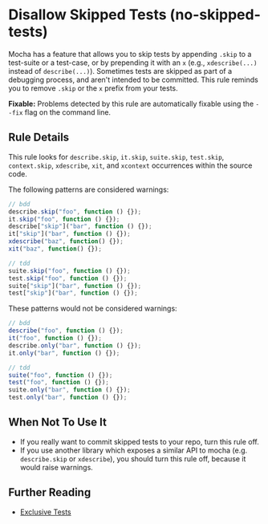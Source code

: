# Disallow Skipped Tests (no-skipped-tests)

Mocha has a feature that allows you to skip tests by appending `.skip` to a test-suite or a test-case, or by prepending it with an `x` (e.g., `xdescribe(...)` instead of `describe(...)`).
Sometimes tests are skipped as part of a debugging process, and aren't intended to be committed.  This rule reminds you to remove `.skip` or the `x` prefix from your tests.

**Fixable:** Problems detected by this rule are automatically fixable using the `--fix` flag on the command line.

## Rule Details

This rule looks for `describe.skip`, `it.skip`, `suite.skip`, `test.skip`, `context.skip`, `xdescribe`, `xit`, and `xcontext` occurrences within the source code.

The following patterns are considered warnings:

```js
// bdd
describe.skip("foo", function () {});
it.skip("foo", function () {});
describe["skip"]("bar", function () {});
it["skip"]("bar", function () {});
xdescribe("baz", function() {});
xit("baz", function() {});

// tdd
suite.skip("foo", function () {});
test.skip("foo", function () {});
suite["skip"]("bar", function () {});
test["skip"]("bar", function () {});

```

These patterns would not be considered warnings:

```js
// bdd
describe("foo", function () {});
it("foo", function () {});
describe.only("bar", function () {});
it.only("bar", function () {});

// tdd
suite("foo", function () {});
test("foo", function () {});
suite.only("bar", function () {});
test.only("bar", function () {});
```

## When Not To Use It

* If you really want to commit skipped tests to your repo, turn this rule off.
* If you use another library which exposes a similar API to mocha (e.g. `describe.skip` or `xdescribe`), you should turn this rule off, because it would raise warnings.

## Further Reading

* [Exclusive Tests](http://mochajs.org/#inclusive-tests)
